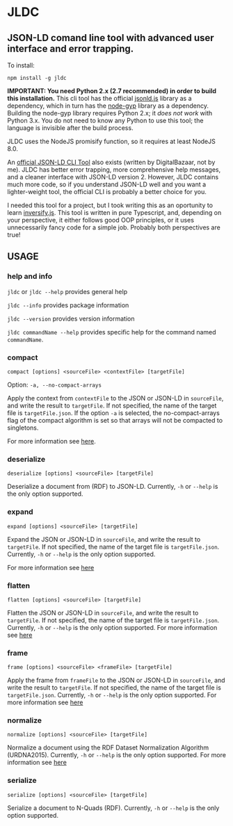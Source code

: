 # JLDC
## JSON-LD comand line tool with advanced user interface and error trapping.

To install:

```npm install -g jldc```

**IMPORTANT: You need Python 2.x (2.7 recommended) in order to build this installation.** This cli tool has the official [jsonld.js](https://github.com/digitalbazaar/jsonld.js/) library as a dependency, which in turn has the [node-gyp](https://github.com/nodejs/node-gyp) library as a dependency. Building the node-gyp library requires Python 2.x; it *does not work* with Python 3.x. You do not need to know any Python to use this tool; the language is invisible after the build process.

JLDC uses the NodeJS promisify function, so it requires at least NodeJS 8.0.

An [official JSON-LD CLI Tool](https://github.com/digitalbazaar/jsonld-cli/) also exists (written by DigitalBazaar, not by me). JLDC has better error trapping, more comprehensive help messages, and a cleaner interface with JSON-LD version 2. However, JLDC contains much more code, so if you understand JSON-LD well and you want a lighter-weight tool, the official CLI is probably a better choice for you.

I needed this tool for a project, but I took writing this as an oportunity to learn [inversify.js](https://www.npmjs.com/package/inversify). This tool is written in pure Typescript, and, depending on your perspective, it either follows good OOP principles, or it uses unnecessarily fancy code for a simple job. Probably both perspectives are true!

## USAGE

### help and info

`jldc` or `jldc --help` provides general help

`jldc --info` provides package information

`jldc --version` provides version information

`jldc commandName --help` provides specific help for the command named `commandName`.

### compact

```compact [options] <sourceFile> <contextFile> [targetFile]```

Option: `-a, --no-compact-arrays`

Apply the context from `contextFile` to the JSON or JSON-LD in `sourceFile`, and write the result to `targetFile`.
If not specified, the name of the target file is `targetFile.json`. If the option `-a` is selected, the no-compact-arrays flag of the compact algorithm is set so that arrays will not be compacted to singletons.

For more information see [here](http://json-ld.org/spec/latest/json-ld/#compacted-document-form).

### deserialize

```deserialize [options] <sourceFile> [targetFile]```

Deserialize a document from (RDF) to JSON-LD. Currently, `-h` or `--help` is the only option supported.

### expand

```expand [options] <sourceFile> [targetFile]```

Expand the JSON or JSON-LD in `sourceFile`, and write the result to `targetFile`.
If not specified, the name of the target file is `targetFile.json`. Currently, `-h` or `--help` is the only option supported.

For more information see [here](http://json-ld.org/spec/latest/json-ld/#expanded-document-form)

### flatten

```flatten [options] <sourceFile> [targetFile]```

Flatten the JSON or JSON-LD in `sourceFile`, and write the result to `targetFile`.
If not specified, the name of the target file is `targetFile.json`. Currently, `-h` or `--help` is the only option supported.
For more information see [here](http://json-ld.org/spec/latest/json-ld/#flattened-document-form)

### frame

```frame [options] <sourceFile> <frameFile> [targetFile]```

Apply the frame from `frameFile` to the JSON or JSON-LD in `sourceFile`, and write the result to `targetFile`.
If not specified, the name of the target file is `targetFile.json`. Currently, `-h` or `--help` is the only option supported.
For more information see [here](http://json-ld.org/spec/latest/json-ld-framing/#introduction)

### normalize

```normalize [options] <sourceFile> [targetFile]```

Normalize a document using the RDF Dataset Normalization Algorithm (URDNA2015). Currently, `-h` or `--help` is the only option supported.
For more information see [here](http://json-ld.github.io/normalization/spec/)

### serialize

```serialize [options] <sourceFile> [targetFile]```

Serialize a document to N-Quads (RDF). Currently, `-h` or `--help` is the only option supported.
